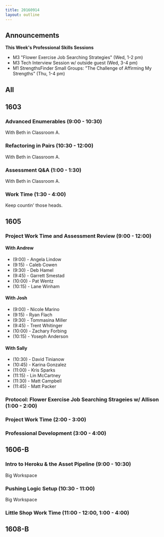 ```yaml
---
title: 20160914
layout: outline
---
```


## Announcements
**This Week's Professional Skills Sessions**

* M3 "Flower Exercise Job Searching Strategies" (Wed, 1-2 pm)
* M3 Tech Interview Session w/ outside guest (Wed, 3-4 pm)
* M1 StrengthsFinder Small Groups: "The Challenge of Affirming My Strengths" (Thu, 1-4 pm)

## All

## 1603

### Advanced Enumerables (9:00 - 10:30)
With Beth in Classroom A.

### Refactoring in Pairs (10:30 - 12:00)
With Beth in Classroom A.

### Assessment Q&A (1:00 - 1:30)
With Beth in Classroom A.

### Work Time (1:30 - 4:00)
Keep countin' those heads.


## 1605

### Project Work Time and Assessment Review (9:00 - 12:00)

#### With Andrew

* (9:00)  - Angela Lindow
* (9:15)  - Caleb Cowen
* (9:30)  - Deb Hamel
* (9:45)  - Garrett Smestad
* (10:00) - Pat Wentz
* (10:15) - Lane Winham

#### With Josh

* (9:00)  - Nicole Marino
* (9:15)  - Ryan Flach
* (9:30)  - Tommasina Miller
* (9:45)  - Trent Whitinger
* (10:00) - Zachary Forbing
* (10:15) - Yoseph Anderson

#### With Sally

* (10:30) - David Tinianow
* (10:45) - Karina Gonzalez
* (11:00) - Kris Sparks
* (11:15) - Lin McCartney
* (11:30) - Matt Campbell
* (11:45) - Matt Packer

### Protocol: Flower Exercise Job Searching Strageies w/ Allison (1:00 - 2:00)

### Project Work Time (2:00 - 3:00)

### Professional Development (3:00 - 4:00)

## 1606-B

### Intro to Heroku & the Asset Pipeline (9:00 - 10:30)

  Big Workspace

### Pushing Logic Setup (10:30 - 11:00)

  Big Workspace

### Little Shop Work Time (11:00 - 12:00, 1:00 - 4:00)

## 1608-B
